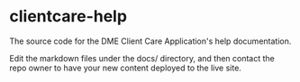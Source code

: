 # clientcare-help
The source code for the DME Client Care Application's help documentation.

Edit the markdown files under the docs/ directory, and then contact the repo owner to have your new content deployed to the live site.
